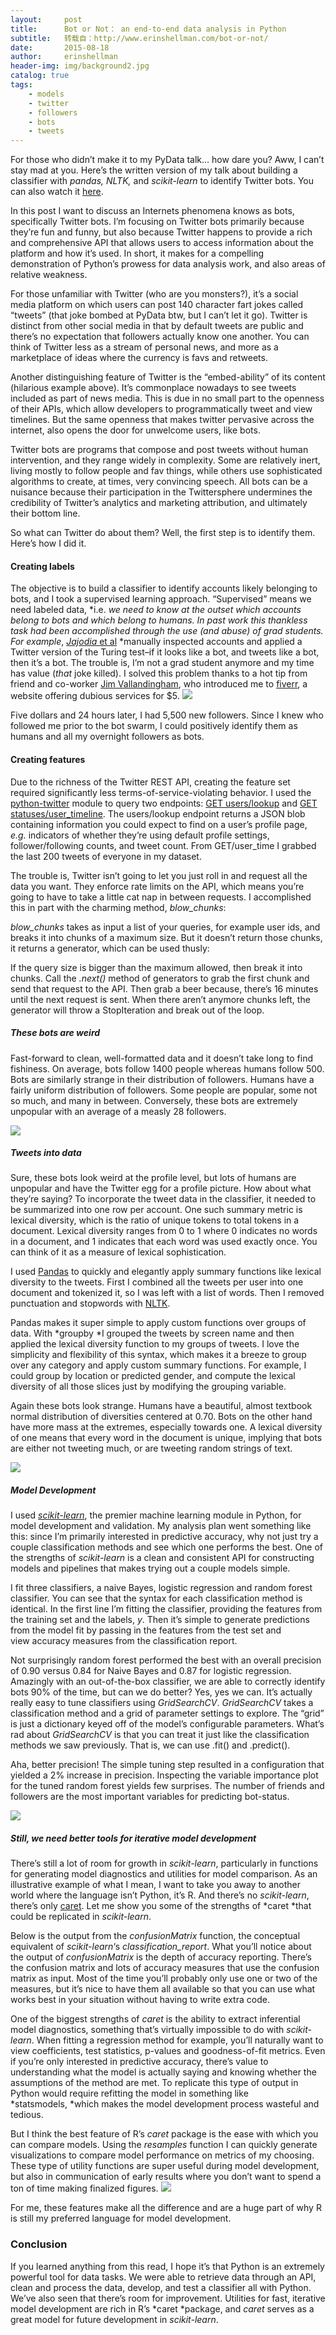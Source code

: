 ```yaml
---
layout:     post
title:      Bot or Not： an end-to-end data analysis in Python
subtitle:   转载自：http://www.erinshellman.com/bot-or-not/
date:       2015-08-18
author:     erinshellman
header-img: img/background2.jpg
catalog: true
tags:
    - models
    - twitter
    - followers
    - bots
    - tweets
---
```


For those who didn’t make it to my PyData talk… how dare you? Aww, I can’t stay mad at you. Here’s the written version of my talk about building a classifier with *pandas, NLTK,* and *scikit-learn* to identify Twitter bots. You can also watch it [here](https://youtu.be/ic4SagX5RFM).

In this post I want to discuss an Internets phenomena knows as bots, specifically Twitter bots. I’m focusing on Twitter bots primarily because they’re fun and funny, but also because Twitter happens to provide a rich and comprehensive API that allows users to access information about the platform and how it’s used. In short, it makes for a compelling demonstration of Python’s prowess for data analysis work, and also areas of relative weakness.

For those unfamiliar with Twitter (who are you monsters?), it’s a social media platform on which users can post 140 character fart jokes called “tweets” (that joke bombed at PyData btw, but I can’t let it go). Twitter is distinct from other social media in that by default tweets are public and there’s no expectation that followers actually know one another. You can think of Twitter less as a stream of personal news, and more as a marketplace of ideas where the currency is favs and retweets.


Another distinguishing feature of Twitter is the “embed-ability” of its content (hilarious example above). It’s commonplace nowadays to see tweets included as part of news media. This is due in no small part to the openness of their APIs, which allow developers to programmatically tweet and view timelines. But the same openness that makes twitter pervasive across the internet, also opens the door for unwelcome users, like bots.

Twitter bots are programs that compose and post tweets without human intervention, and they range widely in complexity. Some are relatively inert, living mostly to follow people and fav things, while others use sophisticated algorithms to create, at times, very convincing speech. All bots can be a nuisance because their participation in the Twittersphere undermines the credibility of Twitter’s analytics and marketing attribution, and ultimately their bottom line.

So what can Twitter do about them? Well, the first step is to identify them. Here’s how I did it.

#### Creating labels

The objective is to build a classifier to identify accounts likely belonging to bots, and I took a supervised learning approach. “Supervised” means we need labeled data, *i.e. *we need to know at the outset which accounts belong to bots and which belong to humans. In past work this thankless task had been accomplished through the use (and abuse) of grad students. For example*, *[Jajodia ](http://ieeexplore.ieee.org/xpl/articleDetails.jsp?arnumber=6280553)*[et al](http://ieeexplore.ieee.org/xpl/articleDetails.jsp?arnumber=6280553) *manually inspected accounts and applied a Twitter version of the Turing test–if it looks like a bot, and tweets like a bot, then it’s a bot. The trouble is, I’m not a grad student anymore and my time has value (*that* joke killed). I solved this problem thanks to a hot tip from friend and co-worker [Jim Vallandingham](http://vallandingham.me/vis), who introduced me to [fiverr](https://www.fiverr.com/), a website offering dubious services for $5.
![](http://www.erinshellman.com/blog/wp-content/uploads/2015/08/fiverr_small.png)


Five dollars and 24 hours later, I had 5,500 new followers. Since I knew who followed me prior to the bot swarm, I could positively identify them as humans and all my overnight followers as bots.

#### Creating features

Due to the richness of the Twitter REST API, creating the feature set required significantly less terms-of-service-violating behavior. I used the [python-twitter](https://github.com/bear/python-twitter) module to query two endpoints: [GET users/lookup](https://dev.twitter.com/rest/reference/get/users/lookup) and [GET statuses/user_timeline](https://dev.twitter.com/rest/reference/get/statuses/user_timeline). The users/lookup endpoint returns a JSON blob containing information you could expect to find on a user’s profile page, *e.g.* indicators of whether they’re using default profile settings, follower/following counts, and tweet count. From GET/user_time I grabbed the last 200 tweets of everyone in my dataset.

The trouble is, Twitter isn’t going to let you just roll in and request all the data you want. They enforce rate limits on the API, which means you’re going to have to take a little cat nap in between requests. I accomplished this in part with the charming method, *blow_chunks*:

*blow_chunks* takes as input a list of your queries, for example user ids, and breaks it into chunks of a maximum size. But it doesn’t return those chunks, it returns a generator, which can be used thusly:

If the query size is bigger than the maximum allowed, then break it into chunks. Call the *.next()* method of generators to grab the first chunk and send that request to the API. Then grab a beer because, there’s 16 minutes until the next request is sent. When there aren’t anymore chunks left, the generator will throw a StopIteration and break out of the loop.

##### These bots are weird

Fast-forward to clean, well-formatted data and it doesn’t take long to find fishiness. On average, bots follow 1400 people whereas humans follow 500. Bots are similarly strange in their distribution of followers. Humans have a fairly uniform distribution of followers. Some people are popular, some not so much, and many in between. Conversely, these bots are extremely unpopular with an average of a measly 28 followers.

![![](http://www.erinshellman.com/blog/wp-content/uploads/2015/08/followers.png)
](http://www.erinshellman.com/blog/wp-content/uploads/2015/08/friends.png)


##### Tweets into data

Sure, these bots look weird at the profile level, but lots of humans are unpopular and have the Twitter egg for a profile picture. How about what they’re saying? To incorporate the tweet data in the classifier, it needed to be summarized into one row per account. One such summary metric is lexical diversity, which is the ratio of unique tokens to total tokens in a document. Lexical diversity ranges from 0 to 1 where 0 indicates no words in a document, and 1 indicates that each word was used exactly once. You can think of it as a measure of lexical sophistication.

I used [Pandas](http://pandas.pydata.org/) to quickly and elegantly apply summary functions like lexical diversity to the tweets. First I combined all the tweets per user into one document and tokenized it, so I was left with a list of words. Then I removed punctuation and stopwords with [NLTK](http://www.nltk.org/).

Pandas makes it super simple to apply custom functions over groups of data. With *groupby *I grouped the tweets by screen name and then applied the lexical diversity function to my groups of tweets. I love the simplicity and flexibility of this syntax, which makes it a breeze to group over any category and apply custom summary functions. For example, I could group by location or predicted gender, and compute the lexical diversity of all those slices just by modifying the grouping variable.

Again these bots look strange. Humans have a beautiful, almost textbook normal distribution of diversities centered at 0.70. Bots on the other hand have more mass at the extremes, especially towards one. A lexical diversity of one means that every word in the document is unique, implying that bots are either not tweeting much, or are tweeting random strings of text.

![](http://www.erinshellman.com/blog/wp-content/uploads/2015/08/diversity.png)


##### Model Development

I used *[scikit-learn](http://scikit-learn.org/stable)*, the premier machine learning module in Python, for model development and validation. My analysis plan went something like this: since I’m primarily interested in predictive accuracy, why not just try a couple classification methods and see which one performs the best. One of the strengths of *scikit-learn* is a clean and consistent API for constructing models and pipelines that makes trying out a couple models simple.

I fit three classifiers, a naive Bayes, logistic regression and random forest classifier. You can see that the syntax for each classification method is identical. In the first line I’m fitting the classifier, providing the features from the training set and the labels, *y*. Then it’s simple to generate predictions from the model fit by passing in the features from the test set and view accuracy measures from the classification report.

Not surprisingly random forest performed the best with an overall precision of 0.90 versus 0.84 for Naive Bayes and 0.87 for logistic regression. Amazingly with an out-of-the-box classifier, we are able to correctly identify bots 90% of the time, but can we do better? Yes, yes we can. It’s actually really easy to tune classifiers using *GridSearchCV*. *GridSearchCV* takes a classification method and a grid of parameter settings to explore. The “grid” is just a dictionary keyed off of the model’s configurable parameters. What’s rad about *GridSearchCV* is that you can treat it just like the classification methods we saw previously. That is, we can use .fit() and .predict().

Aha, better precision! The simple tuning step resulted in a configuration that yielded a 2% increase in precision. Inspecting the variable importance plot for the tuned random forest yields few surprises. The number of friends and followers are the most important variables for predicting bot-status.

![](http://www.erinshellman.com/blog/wp-content/uploads/2015/08/variable_importance.png)


##### Still, we need better tools for iterative model development

There’s still a lot of room for growth in *scikit-learn*, particularly in functions for generating model diagnostics and utilities for model comparison. As an illustrative example of what I mean, I want to take you away to another world where the language isn’t Python, it’s R. And there’s no *scikit-learn*, there’s only [caret](http://topepo.github.io/caret). Let me show you some of the strengths of *caret *that could be replicated in *scikit-learn*.

Below is the output from the *confusionMatrix* function, the conceptual equivalent of *scikit-learn*‘s *classification_report*. What you’ll notice about the output of *confusionMatrix* is the depth of accuracy reporting. There’s the confusion matrix and lots of accuracy measures that use the confusion matrix as input. Most of the time you’ll probably only use one or two of the measures, but it’s nice to have them all available so that you can use what works best in your situation without having to write extra code.

One of the biggest strengths of *caret* is the ability to extract inferential model diagnostics, something that’s virtually impossible to do with *scikit-learn*. When fitting a regression method for example, you’ll naturally want to view coefficients, test statistics, p-values and goodness-of-fit metrics. Even if you’re only interested in predictive accuracy, there’s value to understanding what the model is actually saying and knowing whether the assumptions of the method are met. To replicate this type of output in Python would require refitting the model in something like *statsmodels, *which makes the model development process wasteful and tedious.

But I think the best feature of R’s *caret* package is the ease with which you can compare models. Using the *resamples* function I can quickly generate visualizations to compare model performance on metrics of my choosing. These type of utility functions are super useful during model development, but also in communication of early results where you don’t want to spend a ton of time making finalized figures.
![](http://www.erinshellman.com/blog/wp-content/uploads/2015/08/dotplot.png)


For me, these features make all the difference and are a huge part of why R is still my preferred language for model development.

### Conclusion

If you learned anything from this read, I hope it’s that Python is an extremely powerful tool for data tasks. We were able to retrieve data through an API, clean and process the data, develop, and test a classifier all with Python. We’ve also seen that there’s room for improvement. Utilities for fast, iterative model development are rich in R’s *caret *package, and *caret* serves as a great model for future development in *scikit-learn*.
